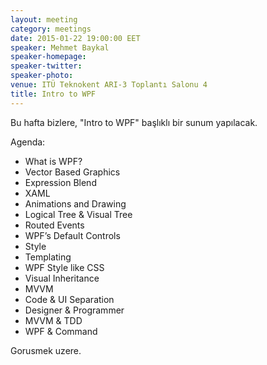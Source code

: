 ```yaml
---
layout: meeting
category: meetings
date: 2015-01-22 19:00:00 EET
speaker: Mehmet Baykal
speaker-homepage: 
speaker-twitter: 
speaker-photo: 
venue: ITÜ Teknokent ARI-3 Toplantı Salonu 4
title: Intro to WPF
---
```


Bu hafta bizlere, "Intro to WPF" başlıklı bir sunum yapılacak.

Agenda:

- What is WPF?
- Vector Based Graphics
- Expression Blend
- XAML
- Animations and Drawing
- Logical Tree & Visual Tree
- Routed Events
- WPF’s Default Controls
- Style
- Templating
- WPF Style like CSS
- Visual Inheritance
- MVVM
- Code & UI Separation
- Designer & Programmer
- MVVM & TDD
- WPF & Command

Gorusmek uzere.
